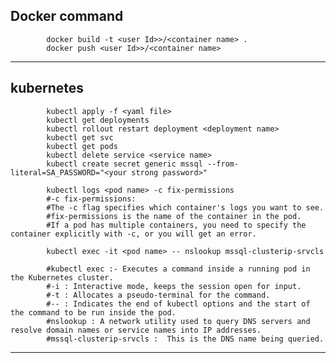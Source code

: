 Docker command
----------------------------------------------------------------------------------------
            docker build -t <user Id>>/<container name> .
            docker push <user Id>>/<container name>            
----------------------------------------------------------------------------------------


kubernetes
----------------------------------------------------------------------------------------
            kubectl apply -f <yaml file>
            kubectl get deployments
            kubectl rollout restart deployment <deployment name>
            kubectl get svc
            kubectl get pods
            kubectl delete service <service name>
            kubectl create secret generic mssql --from-literal=SA_PASSWORD="<your strong password>"

            kubectl logs <pod name> -c fix-permissions
            #-c fix-permissions:
            #The -c flag specifies which container's logs you want to see.
            #fix-permissions is the name of the container in the pod.
            #If a pod has multiple containers, you need to specify the container explicitly with -c, or you will get an error.

            kubectl exec -it <pod name> -- nslookup mssql-clusterip-srvcls

            #kubectl exec :- Executes a command inside a running pod in the Kubernetes cluster.
            #-i : Interactive mode, keeps the session open for input.
            #-t : Allocates a pseudo-terminal for the command.
            #-- : Indicates the end of kubectl options and the start of the command to be run inside the pod.
            #nslookup : A network utility used to query DNS servers and resolve domain names or service names into IP addresses.
            #mssql-clusterip-srvcls :  This is the DNS name being queried.
----------------------------------------------------------------------------------------